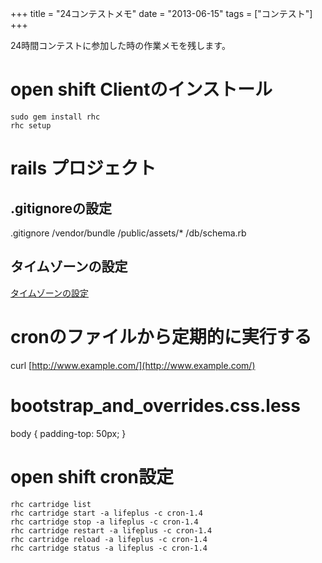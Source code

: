 +++
title = "24コンテストメモ"
date = "2013-06-15"
tags = ["コンテスト"]
+++

24時間コンテストに参加した時の作業メモを残します。

<!--more-->

# open shift Clientのインストール

```
sudo gem install rhc
rhc setup
```

# rails プロジェクト
## .gitignoreの設定
.gitignore     /vendor/bundle     /public/assets/*     /db/schema.rb

## タイムゾーンの設定
[タイムゾーンの設定](http://qiita.com/items/68341489a9c5149b815d)

# cronのファイルから定期的に実行する
curl [http://www.example.com/](http://www.example.com/)

# bootstrap_and_overrides.css.less
body { padding-top: 50px; }

# open shift cron設定
```
rhc cartridge list
rhc cartridge start -a lifeplus -c cron-1.4
rhc cartridge stop -a lifeplus -c cron-1.4
rhc cartridge restart -a lifeplus -c cron-1.4
rhc cartridge reload -a lifeplus -c cron-1.4
rhc cartridge status -a lifeplus -c cron-1.4
```
